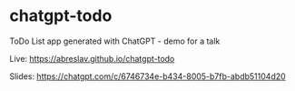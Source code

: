 # chatgpt-todo
ToDo List app generated with ChatGPT - demo for a talk

Live: https://abreslav.github.io/chatgpt-todo

Slides: https://chatgpt.com/c/6746734e-b434-8005-b7fb-abdb51104d20
